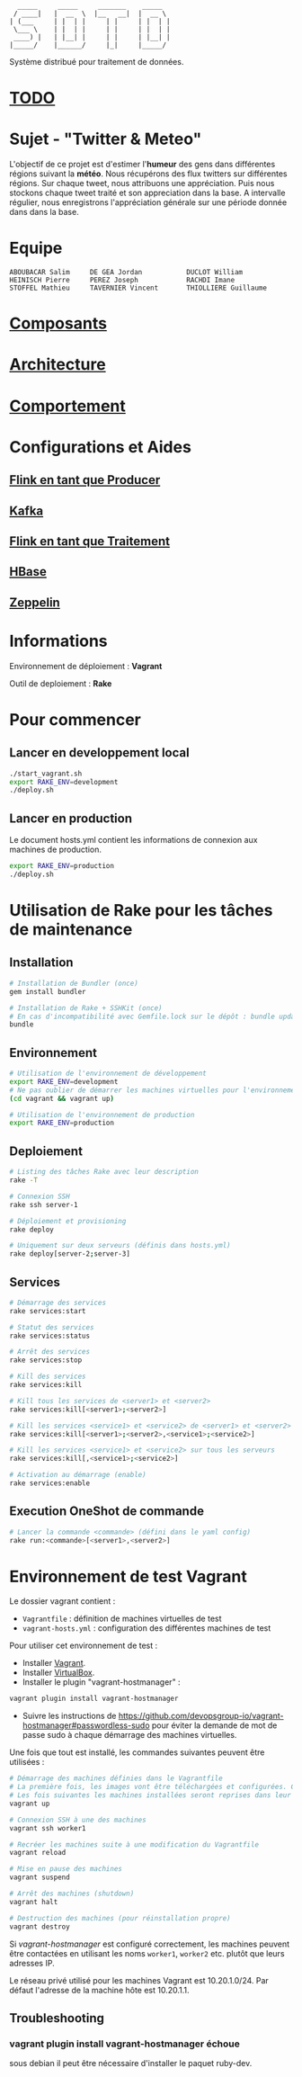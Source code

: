       _____     _____     _______    _____  
     / ____|   |  __  \  |__   __|  |  __ \ 
    | (___     | |  | |     | |     | |  | |
     \___ \    | |  | |     | |     | |  | |
     ____) |   | |__| |     | |     | |__| |
    |_____/    |______/     |_|     |_____/ 

Système distribué pour traitement de données.

# [TODO](TODO.md)

# Sujet - "Twitter & Meteo"

L'objectif de ce projet est d'estimer l'**humeur** des gens dans différentes régions suivant la **météo**. Nous récupérons des flux twitters sur différentes régions. Sur chaque tweet, nous attribuons une appréciation. Puis nous stockons chaque tweet traité et son appreciation dans la base. A intervalle régulier, nous enregistrons l'appréciation générale sur une période donnée dans dans la base. 

# Equipe

    ABOUBACAR Salim     DE GEA Jordan           DUCLOT William      
    HEINISCH Pierre     PEREZ Joseph            RACHDI Imane    
    STOFFEL Mathieu     TAVERNIER Vincent       THIOLLIERE Guillaume


# [Composants](./misc/COMPONENTS.md)

# [Architecture](./misc/ARCHITECTURE.md)

# [Comportement](./misc/BEHAVIOR.md)

# Configurations et Aides

## [Flink en tant que Producer](./misc/FLINK_PRODUCER.md)

## [Kafka](./misc/KAFKA.md)

## [Flink en tant que Traitement](./misc/FLINK_PROCESS.md)

## [HBase](./misc/HBASE.md)

## [Zeppelin](./misc/ZEPPELIN.md)

# Informations

Environnement de déploiement : **Vagrant**

Outil de deploiement : **Rake**

# Pour commencer

## Lancer en developpement local

```bash
./start_vagrant.sh
export RAKE_ENV=development
./deploy.sh
```

## Lancer en production

Le document hosts.yml contient les informations de connexion aux machines de production. 

```bash
export RAKE_ENV=production
./deploy.sh
```


# Utilisation de Rake pour les tâches de maintenance

## Installation

```bash
# Installation de Bundler (once)
gem install bundler

# Installation de Rake + SSHKit (once)
# En cas d'incompatibilité avec Gemfile.lock sur le dépôt : bundle update
bundle
```

## Environnement

```bash
# Utilisation de l'environnement de développement
export RAKE_ENV=development
# Ne pas oublier de démarrer les machines virtuelles pour l'environnement de développement
(cd vagrant && vagrant up)

# Utilisation de l'environnement de production
export RAKE_ENV=production
```
## Deploiement

```bash
# Listing des tâches Rake avec leur description
rake -T

# Connexion SSH
rake ssh server-1

# Déploiement et provisioning
rake deploy

# Uniquement sur deux serveurs (définis dans hosts.yml)
rake deploy[server-2;server-3]
```

## Services

```bash
# Démarrage des services
rake services:start

# Statut des services
rake services:status

# Arrêt des services
rake services:stop

# Kill des services
rake services:kill

# Kill tous les services de <server1> et <server2>
rake services:kill[<server1>;<server2>]

# Kill les services <service1> et <service2> de <server1> et <server2>
rake services:kill[<server1>;<server2>,<service1>;<service2>]

# Kill les services <service1> et <service2> sur tous les serveurs
rake services:kill[,<service1>;<service2>]

# Activation au démarrage (enable)
rake services:enable
```

## Execution OneShot de commande

```bash
# Lancer la commande <commande> (défini dans le yaml config)
rake run:<commande>[<server1>,<server2>]
```




# Environnement de test Vagrant

Le dossier vagrant contient :

* `Vagrantfile` : définition de machines virtuelles de test
* `vagrant-hosts.yml` : configuration des différentes machines de test

Pour utiliser cet environnement de test :

* Installer [Vagrant](https://www.vagrantup.com/).
* Installer [VirtualBox](https://www.virtualbox.org/).
* Installer le plugin "vagrant-hostmanager" :

```bash
vagrant plugin install vagrant-hostmanager
```

* Suivre les instructions de https://github.com/devopsgroup-io/vagrant-hostmanager#passwordless-sudo pour éviter la
    demande de mot de passe sudo à chaque démarrage des machines virtuelles.

Une fois que tout est installé, les commandes suivantes peuvent être utilisées :

```bash
# Démarrage des machines définies dans le Vagrantfile
# La première fois, les images vont être téléchargées et configurées. Cela prend du temps.
# Les fois suivantes les machines installées seront reprises dans leur état actuel.
vagrant up

# Connexion SSH à une des machines
vagrant ssh worker1

# Recréer les machines suite à une modification du Vagrantfile
vagrant reload

# Mise en pause des machines
vagrant suspend

# Arrêt des machines (shutdown)
vagrant halt

# Destruction des machines (pour réinstallation propre)
vagrant destroy
```

Si _vagrant-hostmanager_ est configuré correctement, les machines peuvent être contactées en utilisant les noms
`worker1`, `worker2` etc. plutôt que leurs adresses IP.

Le réseau privé utilisé pour les machines Vagrant est 10.20.1.0/24. Par défaut l'adresse de la machine hôte est
10.20.1.1.

## Troubleshooting

### vagrant plugin install vagrant-hostmanager échoue

sous debian il peut être nécessaire d'installer le paquet ruby-dev.
